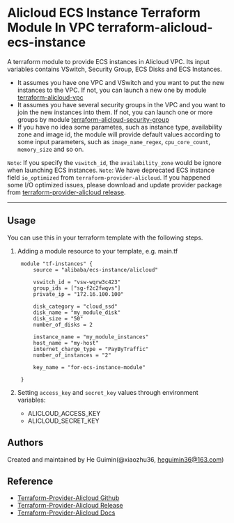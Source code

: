 Alicloud ECS Instance Terraform Module In VPC
terraform-alicloud-ecs-instance
=====================================================================

A terraform module to provide ECS instances in Alicloud VPC. Its input variables contains VSwitch, Security Group, ECS Disks and ECS Instances.

- It assumes you have one VPC and VSwitch and you want to put the new instances to the VPC. If not, you can launch a new one by module [terraform-alicloud-vpc](https://github.com/alibaba/terraform-alicloud-vpc)
- It assumes you have several security groups in the VPC and you want to join the new instances into them. If not, you can launch one or more groups by module [terraform-alicloud-security-group](https://github.com/alibaba/terraform-alicloud-security-group)
- If you have no idea some parametes, such as instance type, availability zone and image id,
  the module will provide default values according to some input parameters, such as `image_name_regex`, `cpu_core_count`, `memory_size` and so on.

`Note`: If you specify the `vswitch_id`, the `availability_zone` would be ignore when launching ECS instances.
`Note`: We have deprecated ECS instance field `io_optimized` from `terraform-provider-alicloud`. If you happened some I/O optimized issues, please download and update provider package from [terraform-provider-alicloud release](https://github.com/alibaba/terraform-provider/releases).

----------------------

Usage
-----
You can use this in your terraform template with the following steps.

1. Adding a module resource to your template, e.g. main.tf


        module "tf-instances" {
            source = "alibaba/ecs-instance/alicloud"

            vswitch_id = "vsw-wqrw3c423"
            group_ids = ["sg-f2c2fwqvs"]
            private_ip = "172.16.100.100"

            disk_category = "cloud_ssd"
            disk_name = "my_module_disk"
            disk_size = "50"
            number_of_disks = 2

            instance_name = "my_module_instances"
            host_name = "my-host"
            internet_charge_type = "PayByTraffic"
            number_of_instances = "2"

            key_name = "for-ecs-instance-module"

        }

2. Setting `access_key` and `secret_key` values through environment variables:

    - ALICLOUD_ACCESS_KEY
    - ALICLOUD_SECRET_KEY

Authors
-------
Created and maintained by He Guimin(@xiaozhu36, heguimin36@163.com)

Reference
---------
* [Terraform-Provider-Alicloud Github](https://github.com/terraform-providers/terraform-provider-alicloud)
* [Terraform-Provider-Alicloud Release](https://releases.hashicorp.com/terraform-provider-alicloud/)
* [Terraform-Provider-Alicloud Docs](https://www.terraform.io/docs/providers/alicloud/index.html)


